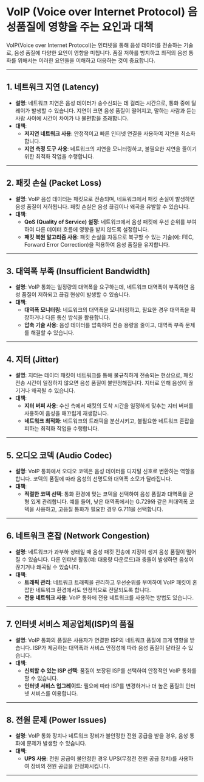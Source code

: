 # VoIP (Voice over Internet Protocol) 음성품질에 영향을 주는 요인과 대책

VoIP(Voice over Internet Protocol)는 인터넷을 통해 음성 데이터를 전송하는 기술로, 음성 품질에 다양한 요인이 영향을 미칩니다. 품질 저하를 방지하고 최적의 음성 통화를 위해서는 이러한 요인들을 이해하고 대응하는 것이 중요합니다.

---

## 1. **네트워크 지연 (Latency)**

- **설명**: 네트워크 지연은 음성 데이터가 송수신되는 데 걸리는 시간으로, 통화 중에 딜레이가 발생할 수 있습니다. 지연이 크면 음성 품질이 떨어지고, 말하는 사람과 듣는 사람 사이에 시간이 차이가 나 불편함을 초래합니다.
- **대책**:
  - **저지연 네트워크 사용**: 안정적이고 빠른 인터넷 연결을 사용하여 지연을 최소화합니다.
  - **지연 측정 도구 사용**: 네트워크의 지연을 모니터링하고, 불필요한 지연을 줄이기 위한 최적화 작업을 수행합니다.

---

## 2. **패킷 손실 (Packet Loss)**

- **설명**: VoIP 음성 데이터는 패킷으로 전송되며, 네트워크에서 패킷 손실이 발생하면 음성 품질이 저하됩니다. 패킷 손실은 음성 끊김이나 왜곡을 유발할 수 있습니다.
- **대책**:
  - **QoS (Quality of Service) 설정**: 네트워크에서 음성 패킷에 우선 순위를 부여하여 다른 데이터 흐름에 영향을 받지 않도록 설정합니다.
  - **패킷 복원 알고리즘 사용**: 패킷 손실을 자동으로 복구할 수 있는 기술(예: FEC, Forward Error Correction)을 적용하여 음성 품질을 유지합니다.

---

## 3. **대역폭 부족 (Insufficient Bandwidth)**

- **설명**: VoIP 통화는 일정량의 대역폭을 요구하는데, 네트워크 대역폭이 부족하면 음성 품질이 저하되고 끊김 현상이 발생할 수 있습니다.
- **대책**:
  - **대역폭 모니터링**: 네트워크의 대역폭을 모니터링하고, 필요한 경우 대역폭을 확장하거나 다른 통신 방식을 활용합니다.
  - **압축 기술 사용**: 음성 데이터를 압축하여 전송 용량을 줄이고, 대역폭 부족 문제를 해결할 수 있습니다.

---

## 4. **지터 (Jitter)**

- **설명**: 지터는 데이터 패킷이 네트워크를 통해 불규칙하게 전송되는 현상으로, 패킷 전송 시간이 일정하지 않으면 음성 품질이 불안정해집니다. 지터로 인해 음성이 끊기거나 왜곡될 수 있습니다.
- **대책**:
  - **지터 버퍼 사용**: 수신 측에서 패킷의 도착 시간을 일정하게 맞추는 지터 버퍼를 사용하여 음성을 매끄럽게 재생합니다.
  - **네트워크 최적화**: 네트워크의 트래픽을 분산시키고, 불필요한 네트워크 혼잡을 피하는 최적화 작업을 수행합니다.

---

## 5. **오디오 코덱 (Audio Codec)**

- **설명**: VoIP 통화에서 오디오 코덱은 음성 데이터를 디지털 신호로 변환하는 역할을 합니다. 코덱의 품질에 따라 음성의 선명도와 대역폭 소모가 달라집니다.
- **대책**:
  - **적절한 코덱 선택**: 통화 환경에 맞는 코덱을 선택하여 음성 품질과 대역폭을 균형 있게 관리합니다. 예를 들어, 낮은 대역폭에서는 G.729와 같은 저대역폭 코덱을 사용하고, 고음질 통화가 필요한 경우 G.711을 선택합니다.

---

## 6. **네트워크 혼잡 (Network Congestion)**

- **설명**: 네트워크가 과부하 상태일 때 음성 패킷 전송에 지장이 생겨 음성 품질이 떨어질 수 있습니다. 다른 인터넷 활동(예: 대용량 다운로드)과 충돌이 발생하면 음성이 끊기거나 왜곡될 수 있습니다.
- **대책**:
  - **트래픽 관리**: 네트워크 트래픽을 관리하고 우선순위를 부여하여 VoIP 패킷이 혼잡한 네트워크 환경에서도 안정적으로 전달되도록 합니다.
  - **전용 네트워크 사용**: VoIP 통화에 전용 네트워크를 사용하는 방법도 있습니다.

---

## 7. **인터넷 서비스 제공업체(ISP)의 품질**  

- **설명**: VoIP 통화의 품질은 사용자가 연결한 ISP의 네트워크 품질에 크게 영향을 받습니다. ISP가 제공하는 대역폭과 서비스 안정성에 따라 음성 품질이 달라질 수 있습니다.
- **대책**:
  - **신뢰할 수 있는 ISP 선택**: 품질이 보장된 ISP를 선택하여 안정적인 VoIP 통화를 할 수 있습니다.
  - **인터넷 서비스 업그레이드**: 필요에 따라 ISP를 변경하거나 더 높은 품질의 인터넷 서비스를 이용합니다.

---

## 8. **전원 문제 (Power Issues)**

- **설명**: VoIP 통화 장치나 네트워크 장비가 불안정한 전원 공급을 받을 경우, 음성 통화에 문제가 발생할 수 있습니다.
- **대책**:
  - **UPS 사용**: 전원 공급이 불안정한 경우 UPS(무정전 전원 공급 장치)를 사용하여 장비의 전원 공급을 안정화시킵니다.

---
